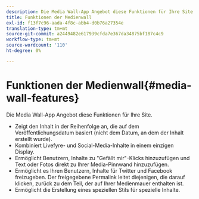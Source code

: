 ```yaml
---
description: Die Media Wall-App Angebot diese Funktionen für Ihre Site.
title: Funktionen der Medienwall
exl-id: f13f7c96-aada-4f8c-abb4-d0b76a27354e
translation-type: tm+mt
source-git-commit: a2449482e617939cfda7e367da34875bf187c4c9
workflow-type: tm+mt
source-wordcount: '110'
ht-degree: 0%

---
```


# Funktionen der Medienwall{#media-wall-features}

Die Media Wall-App Angebot diese Funktionen für Ihre Site.



* Zeigt den Inhalt in der Reihenfolge an, die auf dem Veröffentlichungsdatum basiert (nicht dem Datum, an dem der Inhalt erstellt wurde).
* Kombiniert Livefyre- und Social-Media-Inhalte in einem einzigen Display.
* Ermöglicht Benutzern, Inhalte zu &quot;Gefällt mir&quot;-Klicks hinzuzufügen und Text oder Fotos direkt zu Ihrer Media-Pinnwand hinzuzufügen.
* Ermöglicht es Ihren Benutzern, Inhalte für Twitter und Facebook freizugeben. Der freigegebene Permalink leitet diejenigen, die darauf klicken, zurück zu dem Teil, der auf Ihrer Medienmauer enthalten ist.
* Ermöglicht die Erstellung eines speziellen Stils für spezielle Inhalte.
